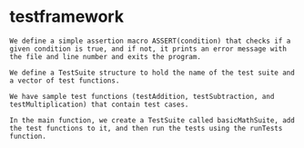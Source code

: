 # testframework
    We define a simple assertion macro ASSERT(condition) that checks if a given condition is true, and if not, it prints an error message with the file and line number and exits the program.

    We define a TestSuite structure to hold the name of the test suite and a vector of test functions.

    We have sample test functions (testAddition, testSubtraction, and testMultiplication) that contain test cases.

    In the main function, we create a TestSuite called basicMathSuite, add the test functions to it, and then run the tests using the runTests function.

